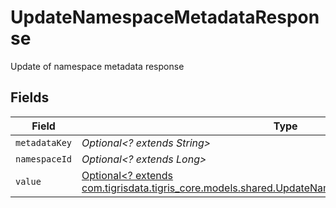 # UpdateNamespaceMetadataResponse

Update of namespace metadata response


## Fields

| Field                                                                                                                                                            | Type                                                                                                                                                             | Required                                                                                                                                                         | Description                                                                                                                                                      |
| ---------------------------------------------------------------------------------------------------------------------------------------------------------------- | ---------------------------------------------------------------------------------------------------------------------------------------------------------------- | ---------------------------------------------------------------------------------------------------------------------------------------------------------------- | ---------------------------------------------------------------------------------------------------------------------------------------------------------------- |
| `metadataKey`                                                                                                                                                    | *Optional<? extends String>*                                                                                                                                     | :heavy_minus_sign:                                                                                                                                               | N/A                                                                                                                                                              |
| `namespaceId`                                                                                                                                                    | *Optional<? extends Long>*                                                                                                                                       | :heavy_minus_sign:                                                                                                                                               | N/A                                                                                                                                                              |
| `value`                                                                                                                                                          | [Optional<? extends com.tigrisdata.tigris_core.models.shared.UpdateNamespaceMetadataResponseValue>](../../models/shared/UpdateNamespaceMetadataResponseValue.md) | :heavy_minus_sign:                                                                                                                                               | N/A                                                                                                                                                              |
